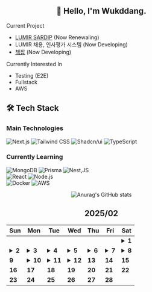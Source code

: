 <div align="center">

## 🙌 Hello, I'm Wukddang.

<div align="left">
  
  Current Project
  - [LUMIR SARDIP](https://sardip.lumir.space) (Now Renewaling) <br />
  - LUMIR 채용, 인사평가 시스템 (Now Developing) <br/>
  - [책잡](https://book-type-error.vercel.app) (Now Developing) 
  
  Currently Interested In
  - Testing (E2E)
  - Fullstack
  - AWS

## 🛠 Tech Stack

### Main Technologies
![Next.js](https://img.shields.io/badge/-Next.js-000000?style=for-the-badge&logo=next.js&logoColor=white)
![Tailwind CSS](https://img.shields.io/badge/-Tailwind%20CSS-38B2AC?style=for-the-badge&logo=tailwind-css&logoColor=white)
![Shadcn/ui](https://img.shields.io/badge/-shadcn/ui-000000?style=for-the-badge&logo=shadcn/ui&logoColor=white)
![TypeScript](https://img.shields.io/badge/-TypeScript-3178C6?style=for-the-badge&logo=typescript&logoColor=white)

### Currently Learning
![MongoDB](https://img.shields.io/badge/-MongoDB-47A248?style=for-the-badge&logo=mongodb&logoColor=white)
![Prisma](https://img.shields.io/badge/-Prisma-2D3748?style=for-the-badge&logo=prisma&logoColor=white)
![Nest,JS](https://img.shields.io/badge/-Nest.JS-E0234E?style=for-the-badge&logo=nestjs&logoColor=white)
<br/>
![React](https://img.shields.io/badge/-React-61DAFB?style=for-the-badge&logo=react&logoColor=black)
![Node.js](https://img.shields.io/badge/-Node.js-339933?style=for-the-badge&logo=node.js&logoColor=white)
<br />
![Docker](https://img.shields.io/badge/-Docker-2496ED?style=for-the-badge&logo=docker&logoColor=white)
![AWS](https://img.shields.io/badge/-AWS-232F3E?style=for-the-badge&logo=amazon-web-services&logoColor=white)

</div>

![Anurag's GitHub stats](https://github-readme-stats.vercel.app/api?username=wukdddang&show_icons=true&theme=radical)


<!--CALENDAR-START-->
## 2025/02

| Sun | Mon | Tue | Wed | Thu | Fri | Sat |
| --- | --- | --- | --- | --- | --- | --- |
|     |     |     |     |     |     | <details><summary>**1**</summary>AWS: DVA-C02 과정 섹션 8-3,4 수강</details> |
| <details><summary>**2**</summary>정보처리기사: 데이터베이스-3 수강, AWS: DVA-C02 과정 섹션 8 수강, NestJS: 섹션 4-4~14 수강</details> | <details><summary>**3**</summary>정보처리기사: 데이터베이스-4 수강, AWS: DVA-C02 과정 섹션 9-1~7 수강, NestJS: 섹션 4,5 수강, 6-1~2 수강</details> | <details><summary>**4**</summary>정보처리기사: 데이터베이스-5,6 수강, AWS: DVA-C02 과정 섹션 9-8~16 수강, NestJS: 섹션 6 수강</details> | <details><summary>**5**</summary>정보처리기사: 데이터베이스-7 수강, AWS: DVA-C02 과정 섹션 9, 섹션 10-1~3 수강, NestJS: 섹션 7, 8-1~3 수강</details> | <details><summary>**6**</summary>정보처리기사: 데이터베이스-8 수강, AWS: DVA-C02 과정 섹션 10 수강</details> | <details><summary>**7**</summary>정보처리기사: 데이터베이스-9 수강, AWS: DVA-C02 과정 섹션 11-1 수강</details> | <details><summary>**8**</summary>정보처리기사: 데이터베이스-10,11 수강, AWS: DVA-C02 과정 섹션 11 수강</details> |
| **9** | <details><summary>**10**</summary>정보처리기사: 데이터베이스-12,13 수강, AWS: DVA-C02 과정 섹션 12-1~2 수강, ThreeJS: 1~3 수강</details> | <details><summary>**11**</summary>정보처리기사: 데이터베이스-14 수강, ThreeJS: 4 수강</details> | <details><summary>**12**</summary>정보처리기사: 데이터베이스-15 수강, AWS: DVA-C02 과정 섹션 12-3~7 수강, ThreeJS: 5 수강</details> | **13** | **14** | **15** |
| **16** | **17** | **18** | **19** | **20** | **21** | **22** |
| **23** | **24** | **25** | **26** | **27** | **28** |

<!--CALENDAR-END-->
